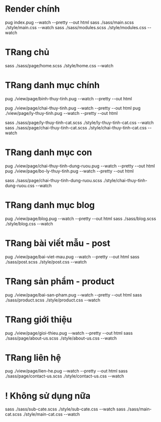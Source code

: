 # Render chính

pug index.pug --watch --pretty --out html
sass ./sass/main.scss ./style/main.css --watch
sass ./sass/modules.scss ./style/modules.css --watch

# TRang chủ

sass ./sass/page/home.scss ./style/home.css --watch

# TRang danh mục chính

pug ./view/page/binh-thuy-tinh.pug --watch --pretty --out html

pug ./view/page/chai-thuy-tinh.pug --watch --pretty --out html
pug ./view/page/ly-thuy-tinh.pug --watch --pretty --out html

sass ./sass/page/ly-thuy-tinh-cat.scss ./style/ly-thuy-tinh-cat.css --watch
sass ./sass/page/chai-thuy-tinh-cat.scss ./style/chai-thuy-tinh-cat.css --watch

# TRang danh mục con

pug ./view/page/chai-thuy-tinh-dung-ruou.pug --watch --pretty --out html
pug ./view/page/bo-ly-thuy-tinh.pug --watch --pretty --out html

sass ./sass/page/chai-thuy-tinh-dung-ruou.scss ./style/chai-thuy-tinh-dung-ruou.css --watch

# TRang danh mục blog

pug ./view/page/blog.pug --watch --pretty --out html
sass ./sass/blog.scss ./style/blog.css --watch

# TRang bài viết mẫu - post

pug ./view/page/bai-viet-mau.pug --watch --pretty --out html
sass ./sass/post.scss ./style/post.css --watch

# TRang sản phẩm - product

pug ./view/page/bai-san-pham.pug --watch --pretty --out html
sass ./sass/product.scss ./style/product.css --watch

# TRang giới thiệu

pug ./view/page/gioi-thieu.pug --watch --pretty --out html
sass ./sass/page/about-us.scss ./style/about-us.css --watch

# TRang liên hệ

pug ./view/page/lien-he.pug --watch --pretty --out html
sass ./sass/page/contact-us.scss ./style/contact-us.css --watch

# ! Không sử dụng nữa

sass ./sass/sub-cate.scss ./style/sub-cate.css --watch
sass ./sass/main-cat.scss ./style/main-cat.css --watch
